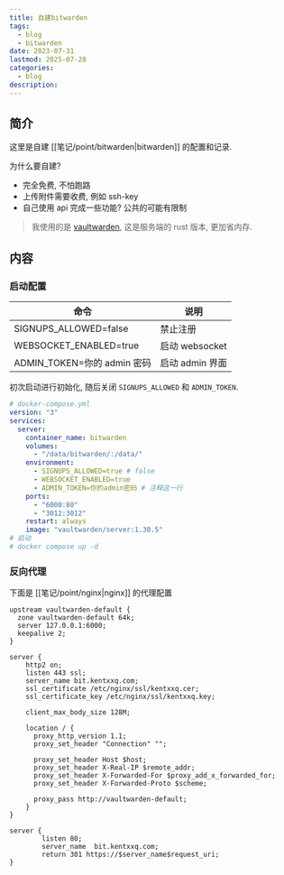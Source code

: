 ```yaml
---
title: 自建bitwarden
tags:
  - blog
  - bitwarden
date: 2023-07-31
lastmod: 2025-07-28
categories:
  - blog
description: 
---
```


## 简介

这里是自建 [[笔记/point/bitwarden|bitwarden]] 的配置和记录.

为什么要自建?

- 完全免费, 不怕跑路
- 上传附件需要收费, 例如 ssh-key
- 自己使用 api 完成一些功能? 公共的可能有限制

> 我使用的是 [vaultwarden](https://github.com/dani-garcia/vaultwarden), 这是服务端的 rust 版本, 更加省内存.

## 内容

### 启动配置

| 命令                      | 说明             |
| ------------------------- | ---------------- |
| SIGNUPS_ALLOWED=false  | 禁止注册         |
| WEBSOCKET_ENABLED=true | 启动 websocket   |
| ADMIN_TOKEN=你的 admin 密码     | 启动 admin 界面 |

初次启动进行初始化, 随后关闭 `SIGNUPS_ALLOWED` 和 `ADMIN_TOKEN`.

```yml
# docker-compose.yml
version: "3"
services:
  server:
    container_name: bitwarden
    volumes:
      - "/data/bitwarden/:/data/"
    environment:
      - SIGNUPS_ALLOWED=true # false
      - WEBSOCKET_ENABLED=true
      - ADMIN_TOKEN=你的admin密码 # 注释这一行
    ports:
      - "6000:80"
      - "3012:3012"
    restart: always
    image: "vaultwarden/server:1.30.5"
# 启动
# docker compose up -d
```

### 反向代理

下面是 [[笔记/point/nginx|nginx]] 的代理配置

```nginx
upstream vaultwarden-default {
  zone vaultwarden-default 64k;
  server 127.0.0.1:6000;
  keepalive 2;
}

server {
    http2 on;
    listen 443 ssl;
    server_name bit.kentxxq.com;
    ssl_certificate /etc/nginx/ssl/kentxxq.cer;
    ssl_certificate_key /etc/nginx/ssl/kentxxq.key;

    client_max_body_size 128M;

    location / {
      proxy_http_version 1.1;
      proxy_set_header "Connection" "";

      proxy_set_header Host $host;
      proxy_set_header X-Real-IP $remote_addr;
      proxy_set_header X-Forwarded-For $proxy_add_x_forwarded_for;
      proxy_set_header X-Forwarded-Proto $scheme;

      proxy_pass http://vaultwarden-default;
    }
}

server {
        listen 80;
        server_name  bit.kentxxq.com;
        return 301 https://$server_name$request_uri;
}
```
